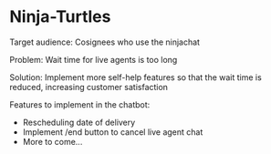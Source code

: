 # Ninja-Turtles

Target audience: Cosignees who use the ninjachat

Problem: Wait time for live agents is too long

Solution: Implement more self-help features so that the wait time is reduced, increasing customer satisfaction

Features to implement in the chatbot:
- Rescheduling date of delivery
- Implement /end button to cancel live agent chat
- More to come...
